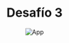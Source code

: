 <h1 align="center">Desafío 3</h1>

<p align="center">
   <img alt="App" src="https://i.imgur.com/sGRrnLd.png">
</p>
